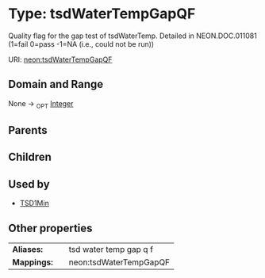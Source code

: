 
# Type: tsdWaterTempGapQF


Quality flag for the gap test of tsdWaterTemp. Detailed in NEON.DOC.011081 (1=fail 0=pass -1=NA (i.e., could not be run))

URI: [neon:tsdWaterTempGapQF](https://data.neonscience.org/tsdWaterTempGapQF)


## Domain and Range

None ->  <sub>OPT</sub> [Integer](types/Integer.md)

## Parents


## Children


## Used by

 * [TSD1Min](TSD1Min.md)

## Other properties

|  |  |  |
| --- | --- | --- |
| **Aliases:** | | tsd water temp gap q f |
| **Mappings:** | | neon:tsdWaterTempGapQF |

